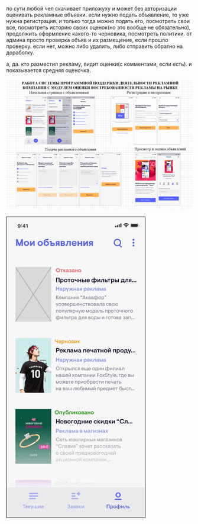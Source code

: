 по сути любой чел скачивает приложуху и может без авторизации оценивать рекламные объявки. если нужно подать объявление, то уже нужна регистрация. и только тогда можно подать его, посмотреть свои все, посмотреть историю своих оценок(но это вообще не обязательно), продолжить оформление какого-то черновика, посмотреть политики.
от админа просто проверка объяв и их размещение, если прошло проверку. если нет, можно либо удалить, либо отправить обратно на доработку.


а, да. кто разместил рекламу, видит оценки(с комментами, если есть). и показывается средняя оценочка.


![img_1.png](img_1.png)

![img.png](img.png)

